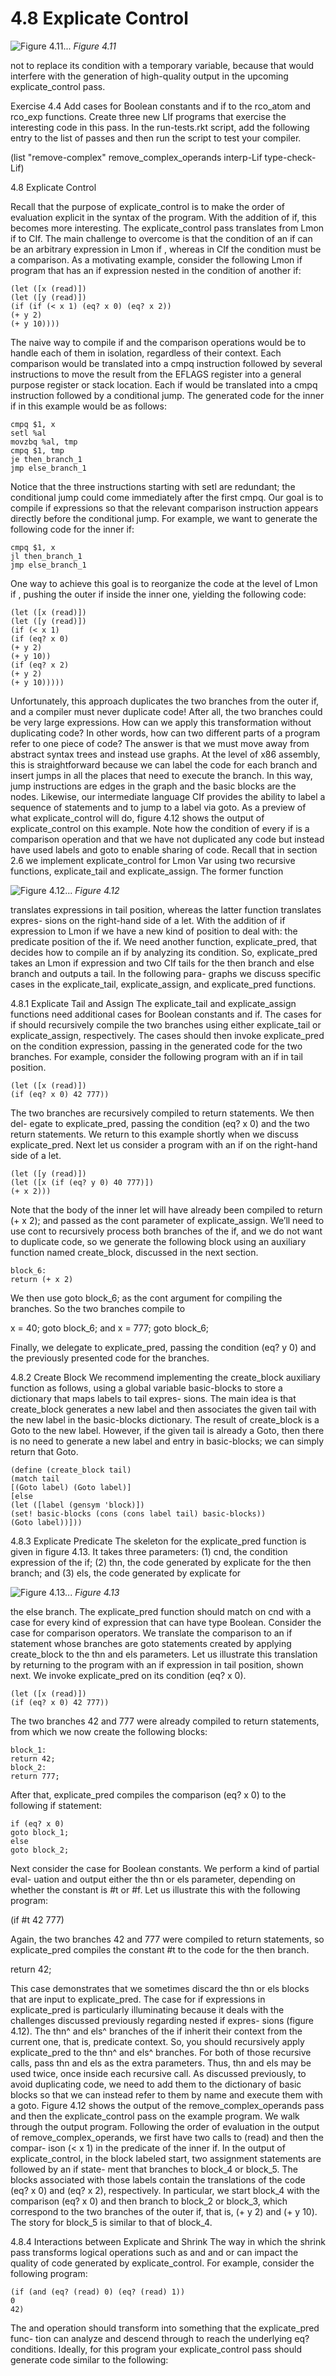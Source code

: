 # 4.8 Explicate Control

![Figure 4.11...](images/page_82_vector_cluster_202.png)
*Figure 4.11*

not to replace its condition with a temporary variable, because that would interfere with the generation of high-quality output in the upcoming explicate_control pass.

Exercise 4.4 Add cases for Boolean constants and if to the rco_atom and rco_exp functions. Create three new LIf programs that exercise the interesting code in this pass. In the run-tests.rkt script, add the following entry to the list of passes and then run the script to test your compiler.

(list "remove-complex" remove_complex_operands interp-Lif type-check-Lif)

4.8 Explicate Control

Recall that the purpose of explicate_control is to make the order of evaluation explicit in the syntax of the program. With the addition of if, this becomes more interesting. The explicate_control pass translates from Lmon if to CIf. The main challenge to overcome is that the condition of an if can be an arbitrary expression in Lmon if , whereas in CIf the condition must be a comparison. As a motivating example, consider the following Lmon if program that has an if expression nested in the condition of another if:

```
(let ([x (read)])
(let ([y (read)])
(if (if (< x 1) (eq? x 0) (eq? x 2))
(+ y 2)
(+ y 10))))
```

The naive way to compile if and the comparison operations would be to handle each of them in isolation, regardless of their context. Each comparison would be translated into a cmpq instruction followed by several instructions to move the result from the EFLAGS register into a general purpose register or stack location. Each if would be translated into a cmpq instruction followed by a conditional jump. The generated code for the inner if in this example would be as follows:

```
cmpq $1, x
setl %al
movzbq %al, tmp
cmpq $1, tmp
je then_branch_1
jmp else_branch_1
```

Notice that the three instructions starting with setl are redundant; the conditional jump could come immediately after the first cmpq. Our goal is to compile if expressions so that the relevant comparison instruction appears directly before the conditional jump. For example, we want to generate the following code for the inner if:

```
cmpq $1, x
jl then_branch_1
jmp else_branch_1
```

One way to achieve this goal is to reorganize the code at the level of Lmon if , pushing the outer if inside the inner one, yielding the following code:

```
(let ([x (read)])
(let ([y (read)])
(if (< x 1)
(if (eq? x 0)
(+ y 2)
(+ y 10))
(if (eq? x 2)
(+ y 2)
(+ y 10)))))
```

Unfortunately, this approach duplicates the two branches from the outer if, and a compiler must never duplicate code! After all, the two branches could be very large expressions. How can we apply this transformation without duplicating code? In other words, how can two different parts of a program refer to one piece of code? The answer is that we must move away from abstract syntax trees and instead use graphs. At the level of x86 assembly, this is straightforward because we can label the code for each branch and insert jumps in all the places that need to execute the branch. In this way, jump instructions are edges in the graph and the basic blocks are the nodes. Likewise, our intermediate language CIf provides the ability to label a sequence of statements and to jump to a label via goto. As a preview of what explicate_control will do, figure 4.12 shows the output of explicate_control on this example. Note how the condition of every if is a comparison operation and that we have not duplicated any code but instead have used labels and goto to enable sharing of code. Recall that in section 2.6 we implement explicate_control for Lmon Var using two recursive functions, explicate_tail and explicate_assign. The former function

![Figure 4.12...](images/page_84_vector_cluster_347.png)
*Figure 4.12*

translates expressions in tail position, whereas the latter function translates expres- sions on the right-hand side of a let. With the addition of if expression to Lmon if we have a new kind of position to deal with: the predicate position of the if. We need another function, explicate_pred, that decides how to compile an if by analyzing its condition. So, explicate_pred takes an Lmon if expression and two CIf tails for the then branch and else branch and outputs a tail. In the following para- graphs we discuss specific cases in the explicate_tail, explicate_assign, and explicate_pred functions.

4.8.1 Explicate Tail and Assign The explicate_tail and explicate_assign functions need additional cases for Boolean constants and if. The cases for if should recursively compile the two branches using either explicate_tail or explicate_assign, respectively. The cases should then invoke explicate_pred on the condition expression, passing in the generated code for the two branches. For example, consider the following program with an if in tail position.

```
(let ([x (read)])
(if (eq? x 0) 42 777))
```

The two branches are recursively compiled to return statements. We then del- egate to explicate_pred, passing the condition (eq? x 0) and the two return statements. We return to this example shortly when we discuss explicate_pred. Next let us consider a program with an if on the right-hand side of a let.

```
(let ([y (read)])
(let ([x (if (eq? y 0) 40 777)])
(+ x 2)))
```

Note that the body of the inner let will have already been compiled to return (+ x 2); and passed as the cont parameter of explicate_assign. We’ll need to use cont to recursively process both branches of the if, and we do not want to duplicate code, so we generate the following block using an auxiliary function named create_block, discussed in the next section.

```
block_6:
return (+ x 2)
```

We then use goto block_6; as the cont argument for compiling the branches. So the two branches compile to

x = 40; goto block_6; and x = 777; goto block_6;

Finally, we delegate to explicate_pred, passing the condition (eq? y 0) and the previously presented code for the branches.

4.8.2 Create Block We recommend implementing the create_block auxiliary function as follows, using a global variable basic-blocks to store a dictionary that maps labels to tail expres- sions. The main idea is that create_block generates a new label and then associates the given tail with the new label in the basic-blocks dictionary. The result of create_block is a Goto to the new label. However, if the given tail is already a Goto, then there is no need to generate a new label and entry in basic-blocks; we can simply return that Goto.

```
(define (create_block tail)
(match tail
[(Goto label) (Goto label)]
[else
(let ([label (gensym 'block)])
(set! basic-blocks (cons (cons label tail) basic-blocks))
(Goto label))]))
```

4.8.3 Explicate Predicate The skeleton for the explicate_pred function is given in figure 4.13. It takes three parameters: (1) cnd, the condition expression of the if; (2) thn, the code generated by explicate for the then branch; and (3) els, the code generated by explicate for

![Figure 4.13...](images/page_86_vector_cluster_236.png)
*Figure 4.13*

the else branch. The explicate_pred function should match on cnd with a case for every kind of expression that can have type Boolean. Consider the case for comparison operators. We translate the comparison to an if statement whose branches are goto statements created by applying create_block to the thn and els parameters. Let us illustrate this translation by returning to the program with an if expression in tail position, shown next. We invoke explicate_pred on its condition (eq? x 0).

```
(let ([x (read)])
(if (eq? x 0) 42 777))
```

The two branches 42 and 777 were already compiled to return statements, from which we now create the following blocks:

```
block_1:
return 42;
block_2:
return 777;
```

After that, explicate_pred compiles the comparison (eq? x 0) to the following if statement:

```
if (eq? x 0)
goto block_1;
else
goto block_2;
```

Next consider the case for Boolean constants. We perform a kind of partial eval- uation and output either the thn or els parameter, depending on whether the constant is #t or #f. Let us illustrate this with the following program:

(if #t 42 777)

Again, the two branches 42 and 777 were compiled to return statements, so explicate_pred compiles the constant #t to the code for the then branch.

return 42;

This case demonstrates that we sometimes discard the thn or els blocks that are input to explicate_pred. The case for if expressions in explicate_pred is particularly illuminating because it deals with the challenges discussed previously regarding nested if expres- sions (figure 4.12). The thn^ and els^ branches of the if inherit their context from the current one, that is, predicate context. So, you should recursively apply explicate_pred to the thn^ and els^ branches. For both of those recursive calls, pass thn and els as the extra parameters. Thus, thn and els may be used twice, once inside each recursive call. As discussed previously, to avoid duplicating code, we need to add them to the dictionary of basic blocks so that we can instead refer to them by name and execute them with a goto. Figure 4.12 shows the output of the remove_complex_operands pass and then the explicate_control pass on the example program. We walk through the output program. Following the order of evaluation in the output of remove_complex_operands, we first have two calls to (read) and then the compar- ison (< x 1) in the predicate of the inner if. In the output of explicate_control, in the block labeled start, two assignment statements are followed by an if state- ment that branches to block_4 or block_5. The blocks associated with those labels contain the translations of the code (eq? x 0) and (eq? x 2), respectively. In particular, we start block_4 with the comparison (eq? x 0) and then branch to block_2 or block_3, which correspond to the two branches of the outer if, that is, (+ y 2) and (+ y 10). The story for block_5 is similar to that of block_4.

4.8.4 Interactions between Explicate and Shrink The way in which the shrink pass transforms logical operations such as and and or can impact the quality of code generated by explicate_control. For example, consider the following program:

```
(if (and (eq? (read) 0) (eq? (read) 1))
0
42)
```

The and operation should transform into something that the explicate_pred func- tion can analyze and descend through to reach the underlying eq? conditions. Ideally, for this program your explicate_control pass should generate code similar to the following:

